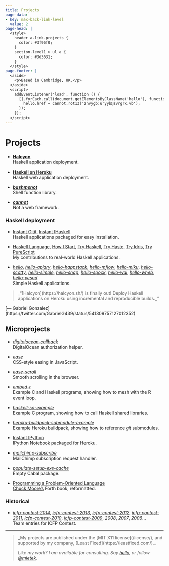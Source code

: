 ```yaml
---
title: Projects
page-data:
- key: max-back-link-level
  value: 2
page-head: |
  <style>
    header a.link-projects {
      color: #3f96f0;
    }
    section.level1 > ul a {
      color: #3d3631;
    }
  </style>
page-footer: |
  <aside>
    <p>Based in Cambridge, UK.</p>
  </aside>
  <script>
    addEventListener('load', function () {
      [].forEach.call(document.getElementsByClassName('hello'), function (hello) {
        hello.href = cannot.rot13('znvygb:uryyb@zvrgrx.vb');
      });
    });
  </script>
---
```



Projects
========

-   [**Halcyon**](https://halcyon.sh/)\
    Haskell application deployment.

-   [**Haskell on Heroku**](https://haskellonheroku.com/)\
    Haskell web application deployment.

-   [**_bashmenot_**](https://bashmenot.mietek.io/)\
    Shell function library.

-   [**_cannot_**](https://cannot.mietek.io/)\
    Not a web framework.


### Haskell deployment

-   [Instant Gitit](https://github.com/mietek/instant-gitit), [Instant IHaskell](https://github.com/mietek/instant-ihaskell)\
    Haskell applications packaged for easy installation.

-   [Haskell Language](https://github.com/mietek/hl), [How I Start](https://github.com/mietek/howistart), [Try Haskell](https://github.com/mietek/tryhaskell), [Try Haste](https://github.com/mietek/tryhaste), [Try Idris](https://github.com/mietek/tryidris), [Try PureScript](https://github.com/mietek/trypurescript)\
    My contributions to real-world Haskell applications.

-   [_hello_](https://github.com/mietek/hello), [_hello-apiary_](https://github.com/mietek/hello-apiary), [_hello-happstack_](https://github.com/mietek/hello-happstack), [_hello-mflow_](https://github.com/mietek/hello-mflow), [_hello-miku_](https://github.com/mietek/hello-miku), [_hello-scotty_](https://github.com/mietek/hello-scotty), [_hello-simple_](https://github.com/mietek/hello-simple), [_hello-snap_](https://github.com/mietek/hello-happstack), [_hello-spock_](https://github.com/mietek/hello-spock), [_hello-wai_](https://github.com/mietek/hello-wai), [_hello-wheb_](https://github.com/mietek/hello-wheb), [_hello-yesod_](https://github.com/mietek/hello-yesod)\
    Simple Haskell applications.


<aside>
<a class="micro face gabriel-gonzales" href="https://twitter.com/GabrielG439/status/541309757127012352"></a>
<blockquote>_“[Halcyon](https://halcyon.sh/) is finally out! Deploy Haskell applications on Heroku using incremental and reproducible builds._”</blockquote>
<p>[— Gabriel Gonzalez](https://twitter.com/GabrielG439/status/541309757127012352)</p>
</aside>


Microprojects
-------------

-   [_digitalocean-callback_](https://github.com/mietek/digitalocean-callback)\
    DigitalOcean authorization helper.

-   [_ease_](https://github.com/mietek/ease)\
    CSS-style easing in JavaScript.

-   [_ease-scroll_](https://github.com/mietek/ease-scroll)\
    Smooth scrolling in the browser.

-   [_embed-r_](https://github.com/mietek/embed-r)\
    Example C and Haskell programs, showing how to mesh with the R event loop.

-   [_haskell-so-example_](https://github.com/mietek/haskell-so-example)\
    Example C program, showing how to call Haskell shared libraries.

-   [_heroku-buildpack-submodule-example_](https://github.com/mietek/heroku-buildpack-submodule-example)\
    Example Heroku buildpack, showing how to reference _git_ submodules.

-   [Instant IPython](https://github.com/mietek/instant-ipython)\
    IPython Notebook packaged for Heroku.

-   [_mailchimp-subscribe_](https://github.com/mietek/mailchimp-subscribe)\
    MailChimp subscription request handler.

-   [_populate-setup-exe-cache_](https://github.com/mietek/populate-setup-exe-cache)\
    Empty Cabal package.

-   [Programming a Problem-Oriented Language](https://github.com/mietek/programming-a-problem-oriented-language)\
    [Chuck Moore’s](http://colorforth.com/) Forth book, reformatted.


### Historical

-   [_icfp-contest-2014_](https://github.com/mietek/icfp-contest-2014), [_icfp-contest-2013_](https://github.com/mietek/icfp-contest-2013), [_icfp-contest-2012_](https://github.com/mietek/icfp-contest-2012), [_icfp-contest-2011_](https://github.com/mietek/icfp-contest-2011), [_icfp-contest-2010_](https://github.com/mietek/icfp-contest-2010), [_icfp-contest-2009_](https://github.com/mietek/icfp-contest-2009), _2008_, _2007_, _2006_…\
    Team entries for ICFP Contest.


---

<div class="aside-like">
<a class="face mietek" href="https://mietek.io/"></a>
<blockquote>_My projects are published under the [MIT X11 license](/license/), and supported by my company, [Least Fixed](https://leastfixed.com/)._

_Like my work?  I am available for consulting.  Say <a class="hello" href="">hello</a>, or follow <a href="https://twitter.com/mietek">@mietek</a>._
</blockquote>
</div>
